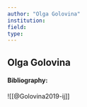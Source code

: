 ```yaml
---
author: "Olga Golovina"
institution:
field:
type:
---
```


## Olga Golovina
#### Bibliography:

![[@Golovina2019-ij]]